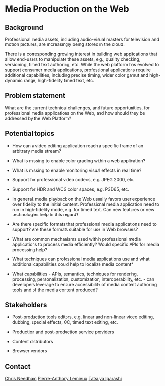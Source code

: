 Media Production on the Web
===========================

Background
----------

Professional media assets, including audio-visual masters for television and motion pictures, are increasingly being stored in the cloud.

There is a corresponding growing interest in building web applications that allow end-users to manipulate these assets, e.g., quality checking, versioning, timed text authoring, etc.
While the web platform has evolved to support consumer media applications, professional applications require additional capabilities, including precise timing, wider color gamut and high-dynamic range, high-fidelity timed text, etc.

Problem statement
-----------------

What are the current technical challenges, and future opportunities, for professional media applications on the Web, and how should they be addressed by the Web Platform?

Potential topics
----------------

* How can a video editing application reach a specific frame of an arbitrary media stream?

* What is missing to enable color grading within a web application?

* What is missing to enable monitoring visual effects in real time?

* Support for professional video codecs, e.g. JPEG 2000, etc.

* Support for HDR and WCG color spaces, e.g. P3D65, etc.

* In general, media playback on the Web usually favors user experience over fidelity to the initial content. Professional media application need to run in high-fidelity mode, e.g. for timed text. Can new features or new technologies help in this regard?

* Are there specific formats that professional media applications need to support? Are these formats suitable for use in Web browsers?

* What are common mechanisms used within professional media applications to process media efficiently? Would specific APIs for media processing help?

* What techniques can professional media applications use and what additional capabilities could help to localize media content?

* What capabilities - APIs, semantics, techniques for rendering, processing, personalization, customization, interoperability, etc. - can developers leverage to ensure accessibility of media content authoring tools and of the media content produced?

Stakeholders
------------

* Post-production tools editors, e.g. linear and non-linear video editing, dubbing, special effects, QC, timed text editing, etc.

* Production and post-production service providers

* Content distributors

* Browser vendors

Contact
-------

[Chris Needham](chris.needham@bbc.co.uk)
[Pierre-Anthony Lemieux](pal@sandflow.com)
[Tatsuya Igarashi](Tatsuya.Igarashi@sony.com)
